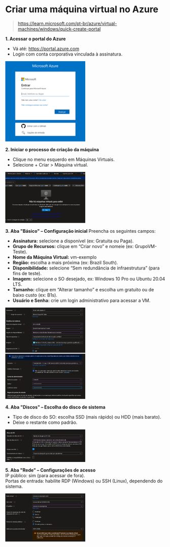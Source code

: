 # **Criar uma máquina virtual no Azure**   

> https://learn.microsoft.com/pt-br/azure/virtual-machines/windows/quick-create-portal

**1. Acessar o portal do Azure**
- Vá até: https://portal.azure.com
- Login com conta corporativa vinculada à assinatura.

<img src="https://github.com/fzanneti/resumo-do-lab/blob/05abae08df70adeda9198a3de07f8f46b0055e75/assets/images/login.png" alt="login" width="50%">

**2. Iniciar o processo de criação da máquina**
- Clique no menu esquerdo em Máquinas Virtuais.
- Selecione + Criar > Máquina virtual.

<img src="https://github.com/fzanneti/resumo-do-lab/blob/59c5cfe5fa16f7ae111997797955d5d06ae45948/assets/images/vm.png" alt="login" width="50%">

**3. Aba "Básico" – Configuração inicial**
Preencha os seguintes campos:
- **Assinatura:** selecione a disponível (ex: Gratuita ou Paga).
- **Grupo de Recursos:** clique em “Criar novo” e nomeie (ex: GrupoVM-Teste).
- **Nome da Máquina Virtual:** vm-exemplo
- **Região:** escolha a mais próxima (ex: Brazil South).
- **Disponibilidade:** selecione “Sem redundância de infraestrutura” (para fins de teste).
- **Imagem:** selecione o SO desejado, ex: Windows 10 Pro ou Ubuntu 20.04 LTS.
- **Tamanho:** clique em “Alterar tamanho” e escolha um gratuito ou de baixo custo (ex: B1s).
- **Usuário e Senha:** crie um login administrativo para acessar a VM.

<img src="https://github.com/fzanneti/resumo-do-lab/blob/fda933c64fdc8cd5a992e7f3ac71de99a47d964b/assets/images/create_vm_part_1.png" alt="login" width="50%">

<img src="https://github.com/fzanneti/resumo-do-lab/blob/f64e4b5f14e55dd789f2e57b1d31ddd31b4d7388/assets/images/create_vm_part_2.png" alt="login" width="50%">

**4. Aba "Discos" – Escolha do disco de sistema**
- Tipo de disco do SO: escolha SSD (mais rápido) ou HDD (mais barato).
- Deixe o restante como padrão.

<img src="https://github.com/fzanneti/resumo-do-lab/blob/becbfb4fe53d7320fff9e03966d2495916bc63b5/assets/images/disc.png" alt="login" width="50%">

**5. Aba "Rede" – Configurações de acesso**  
IP público: sim (para acessar de fora).  
Portas de entrada: habilite RDP (Windows) ou SSH (Linux), dependendo do sistema.  

<img src="https://github.com/fzanneti/resumo-do-lab/blob/4639841f23fc018ec3acfb43744eec28ec717e57/assets/images/network.png" alt="login" width="50%">
